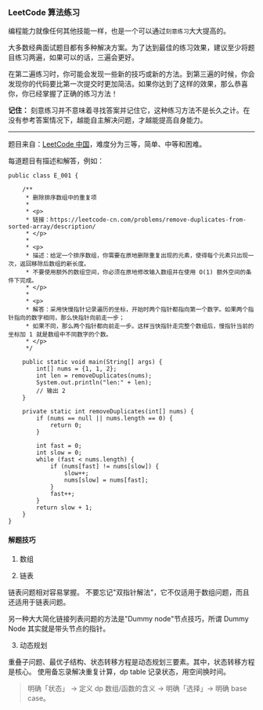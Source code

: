 ### LeetCode 算法练习

编程能力就像任何其他技能一样，也是一个可以通过`刻意练习`大大提高的。

大多数经典面试题目都有多种解决方案。为了达到最佳的练习效果，建议至少将题目练习两遍，如果可以的话，三遍会更好。

在第二遍练习时，你可能会发现一些新的技巧或新的方法。到第三遍的时候，你会发现你的代码要比第一次提交时更加简洁。如果你达到了这样的效果，那么恭喜你，你已经掌握了正确的练习方法！

**记住：** 刻意练习并不意味着寻找答案并记住它，这种练习方法不是长久之计。在没有参考答案情况下，越能自主解决问题，才越能提高自身能力。

----

题目来自：[LeetCode 中国](https://leetcode-cn.com/)，难度分为三等，简单、中等和困难。

每道题目有描述和解答，例如：

```
public class E_001 {

    /**
     * 删除排序数组中的重复项
     *
     * <p>
     * 链接：https://leetcode-cn.com/problems/remove-duplicates-from-sorted-array/description/
     * </p>
     *
     * <p>
     * 描述：给定一个排序数组，你需要在原地删除重复出现的元素，使得每个元素只出现一次，返回移除后数组的新长度。
     * 不要使用额外的数组空间，你必须在原地修改输入数组并在使用 O(1) 额外空间的条件下完成。
     * </p>
     *
     * <p>
     * 解答：采用快慢指针记录遍历的坐标，开始时两个指针都指向第一个数字。如果两个指针指向的数字相同，那么快指针向前走一步；
     * 如果不同，那么两个指针都向前走一步。这样当快指针走完整个数组后，慢指针当前的坐标加 1 就是数组中不同数字的个数。
     * </p>
     */

    public static void main(String[] args) {
        int[] nums = {1, 1, 2};
        int len = removeDuplicates(nums);
        System.out.println("len:" + len);
        // 输出 2
    }

    private static int removeDuplicates(int[] nums) {
        if (nums == null || nums.length == 0) {
            return 0;
        }

        int fast = 0;
        int slow = 0;
        while (fast < nums.length) {
            if (nums[fast] != nums[slow]) {
                slow++;
                nums[slow] = nums[fast];
            }
            fast++;
        }
        return slow + 1;
    }
}
```

#### 解题技巧

1. 数组

2. 链表

链表问题相对容易掌握。 不要忘记"双指针解法"，它不仅适用于数组问题，而且还适用于链表问题。

另一种大大简化链接列表问题的方法是"Dummy node"节点技巧，所谓 Dummy Node 其实就是带头节点的指针。

3. 动态规划

重叠子问题、最优子结构、状态转移方程是动态规划三要素。其中，状态转移方程是核心。
使用备忘录解决重复计算，dp table 记录状态，用空间换时间。

> 明确「状态」 -> 定义 dp 数组/函数的含义 -> 明确「选择」-> 明确 base case。

